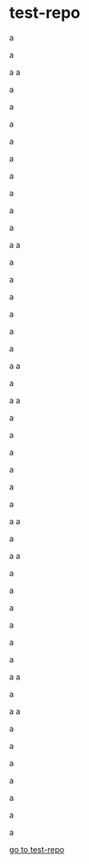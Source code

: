 # test-repo



a


a


a
a


a

a

a

a


a

a


a


a


a


a
a


a

a

a

a


a

a


a
a


a


a
a


a

a

a

a


a

a


a
a


a


a
a


a

a

a

a


a

a


a
a


a


a
a


a

a

a

a


a

a


a

[go to test-repo](#test-repo)
